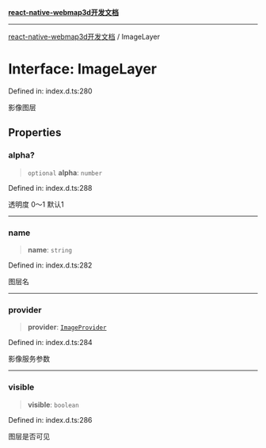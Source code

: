 [**react-native-webmap3d开发文档**](../README.md)

***

[react-native-webmap3d开发文档](../globals.md) / ImageLayer

# Interface: ImageLayer

Defined in: index.d.ts:280

影像图层

## Properties

### alpha?

> `optional` **alpha**: `number`

Defined in: index.d.ts:288

透明度 0～1 默认1

***

### name

> **name**: `string`

Defined in: index.d.ts:282

图层名

***

### provider

> **provider**: [`ImageProvider`](../type-aliases/ImageProvider.md)

Defined in: index.d.ts:284

影像服务参数

***

### visible

> **visible**: `boolean`

Defined in: index.d.ts:286

图层是否可见
